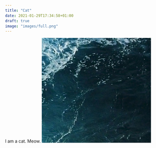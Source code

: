 ```yaml
---
title: "Cat"
date: 2021-01-29T17:34:58+01:00
draft: true
image: "images/full.png"
---
```


I am a cat. Meow.
![cat](images/full.png)